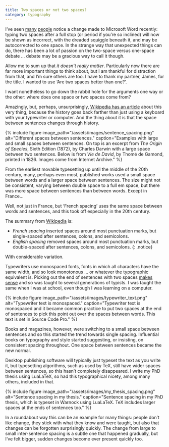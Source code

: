 ```yaml
---
title: Two spaces or not two spaces?
category: typography
---
```


I’ve seen
[many](https://www.theverge.com/2020/4/24/21234170/microsoft-word-two-spaces-period-error-correction-great-space-debate)
[people](https://twitter.com/rpancost/status/1253802245784842243?s=20) notice a
change made to Microsoft Word recently: typing two spaces after a full stop (or
period if you’re so inclined) will now be shown as incorrect, with the dreaded
squiggle beneath it, and may be autocorrected to one space. In the strange way
that unexpected things can do, there has been a lot of passion on the two-space
versus one-space debate … debate may be a gracious way to call it though.

Allow me to sum up that _it doesn’t really matter_. Particularly now there are
far more important things to think about, but I am thankful for distraction from
that, and I’m sure others are too. I have to thank my partner, James, for the
title. I wanted to use ‘Are two spaces better than one?’.

I want nonetheless to go down the rabbit hole for the arguments one way or the
other: where does one space or two spaces come from?

Amazingly, but, perhaps, unsurprisingly, [Wikipedia has an
article](https://en.wikipedia.org/wiki/Sentence_spacing) about this very thing,
because the history goes back farther than just using a keyboard with your
typewriter or computer. And the thing about it is that the space between
sentences changes through history.

{%
  include figure
  image_path="/assets/images/sentence_spacing.png"
  alt="Different spaces between sentences."
  caption="Examples with large and small spaces between sentences. On top is
    an excerpt from _The Origin of Species_, Sixth Edition (1872), by Charles
    Darwin with a large space between two sentences. Below is from _Vie de
    David_, by Thomé de Gamond, printed in 1826. Images come from Internet
    Archive."
%}

From the earliest movable typesetting up until the middle of the 20th century,
many, perhaps even most, published works used a small space between words and a
larger space between sentences. The size might not be consistent, varying
between double space to a full em space, but there was more space between
sentences than between words. Except in France…

Well, not just in France, but ‘French spacing’ uses the same space between words
and sentences, and this took off especially in the 20th century.

The summary from
[Wikipedia](https://en.wikipedia.org/wiki/History_of_sentence_spacing#French_and_English_spacing)
is:

* _French spacing_ inserted spaces around most punctuation marks, but
single-spaced after sentences, colons, and semicolons.
* _English spacing_ removed spaces around most punctuation marks, but
double-spaced after sentences, colons, and semicolons.
{: .notice}

With considerable variation.

Typewriters use monospaced fonts, fonts in which all characters have the same
width, and so look monotonous … or whatever the typographic equivalent is.
Picking out the end of sentences with two spaces [makes
sense](https://creativepro.com/double-space-or-not-double-space/) and so was
taught to several generations of typists. I was taught the same when I was at
school, even though I was learning on a computer.

{%
  include figure
  image_path="/assets/images/typewriter_text.png"
  alt="Typewriter text is monospaced."
  caption="Typewriter text is monospaced and it became common practice to put
    two spaces at the end of sentences to pick this point out over the spaces
    between words. This text is set in Source Code Pro."
%}

Books and magazines, however, were switching to a small space between sentences
and so this started the trend towards single spacing. Influential books on
typography and style started suggesting, or insisting, on consistent spacing
throughout. One space between sentences became the new normal.

Desktop publishing software will typically just typeset the text as you write
it, but typesetting algorithms, such as used by TeX, still have wider spaces
between sentences, so this hasn’t completely disappeared. I write my PhD thesis
using LuaLaTeX, so had this typographical nicety, among many others, included in
that.

{%
  include figure
  image_path="/assets/images/my_thesis_spacing.png"
  alt="Sentence spacing in my thesis."
  caption="Sentence spacing in my PhD thesis, which is typeset in Warnock
    using LuaLaTeX. TeX includes larger spaces at the ends of sentences too."
%}
 
In a roundabout way this can be an example for many things: people don’t like
change, they stick with what they know and were taught, but also that changes
can be forgotten surprisingly quickly. The change from large to small
inter-sentence spacing is a subtle one that happened gradually, but I’ve felt
bigger, sudden changes become ever present quickly too.
